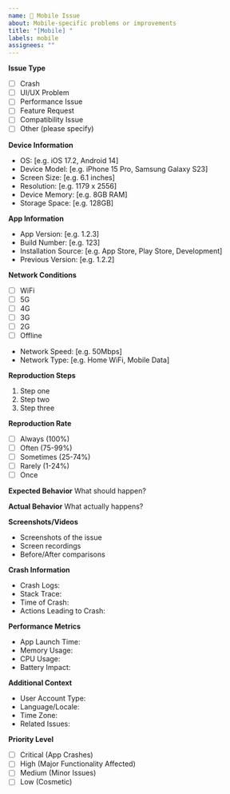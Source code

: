```yaml
---
name: 📱 Mobile Issue
about: Mobile-specific problems or improvements
title: "[Mobile] "
labels: mobile
assignees: ""
---
```


**Issue Type**

- [ ] Crash
- [ ] UI/UX Problem
- [ ] Performance Issue
- [ ] Feature Request
- [ ] Compatibility Issue
- [ ] Other (please specify)

**Device Information**

- OS: [e.g. iOS 17.2, Android 14]
- Device Model: [e.g. iPhone 15 Pro, Samsung Galaxy S23]
- Screen Size: [e.g. 6.1 inches]
- Resolution: [e.g. 1179 x 2556]
- Device Memory: [e.g. 8GB RAM]
- Storage Space: [e.g. 128GB]

**App Information**

- App Version: [e.g. 1.2.3]
- Build Number: [e.g. 123]
- Installation Source: [e.g. App Store, Play Store, Development]
- Previous Version: [e.g. 1.2.2]

**Network Conditions**

- [ ] WiFi
- [ ] 5G
- [ ] 4G
- [ ] 3G
- [ ] 2G
- [ ] Offline
- Network Speed: [e.g. 50Mbps]
- Network Type: [e.g. Home WiFi, Mobile Data]

**Reproduction Steps**

1. Step one
2. Step two
3. Step three

**Reproduction Rate**

- [ ] Always (100%)
- [ ] Often (75-99%)
- [ ] Sometimes (25-74%)
- [ ] Rarely (1-24%)
- [ ] Once

**Expected Behavior**
What should happen?

**Actual Behavior**
What actually happens?

**Screenshots/Videos**

- Screenshots of the issue
- Screen recordings
- Before/After comparisons

**Crash Information**

- Crash Logs:
- Stack Trace:
- Time of Crash:
- Actions Leading to Crash:

**Performance Metrics**

- App Launch Time:
- Memory Usage:
- CPU Usage:
- Battery Impact:

**Additional Context**

- User Account Type:
- Language/Locale:
- Time Zone:
- Related Issues:

**Priority Level**

- [ ] Critical (App Crashes)
- [ ] High (Major Functionality Affected)
- [ ] Medium (Minor Issues)
- [ ] Low (Cosmetic)
